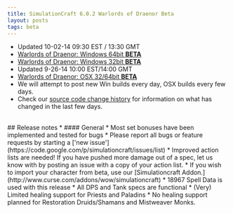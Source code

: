 ```yaml
---
title: SimulationCraft 6.0.2 Warlords of Draenor Beta
layout: posts
tags: beta
---
```

* Updated 10-02-14 09:30 EST / 13:30 GMT
* [Warlords of Draenor: Windows 64bit **BETA** ](http://downloads.simulationcraft.org/simc-602-alpha-win64-10-02-d754e2e.zip)
* [Warlords of Draenor: Windows 32bit **BETA** ](http://downloads.simulationcraft.org/simc-602-alpha-win32-10-02-d754e2e.zip)
* Updated 9-26-14 10:00 EST/14:00 GMT
* [Warlords of Draenor: OSX 32/64bit **BETA** ](http://downloads.simulationcraft.org/simc-602-1-alpha-osx-x86-09-26-1407184.dmg)
* We will attempt to post new Win builds every day, OSX builds every few days.
* Check our [source code change history](https://code.google.com/p/simulationcraft/source/list?name=wod) for information on what has changed in the last few days.
<br>
## Release notes
* #### General
    * Most set bonuses have been implemented and tested for bugs
    * Please report all bugs or feature requests by starting a ['new issue'](https://code.google.com/p/simulationcraft/issues/list)
    * Improved action lists are needed! If you have pushed more damage out of a spec, let us know with by posting an issue with a copy of your action list. 
    * If you wish to import your character from beta, use our [Simulationcraft Addon.](http://www.curse.com/addons/wow/simulationcraft)
    * 18967 Spell Data is used with this release
	* All DPS and Tank specs are functional
	* (Very) Limited healing support for Priests and Paladins
	* No healing support planned for Restoration Druids/Shamans and Mistweaver Monks.